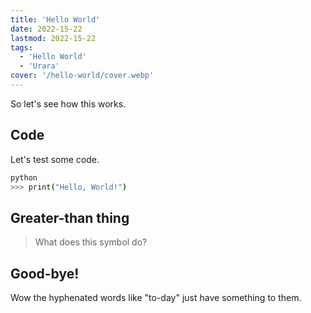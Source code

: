 ```yaml
---
title: 'Hello World'
date: 2022-15-22
lastmod: 2022-15-22
tags:
  - 'Hello World'
  - 'Urara'
cover: '/hello-world/cover.webp'
---
```


So let's see how this works.

## Code

Let's test some code.

```bash
python
>>> print("Hello, World!")
```


## Greater-than thing

> What does this symbol do?

## Good-bye!

Wow the hyphenated words like "to-day" just have something to them.
